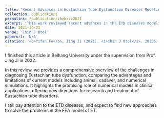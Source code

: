 ```yaml
---
title: "Recent Advances in Eustachian Tube Dysfunction Diseases Modeling"
collection: publications
permalink: /publication/zhekxzz2021
excerpt: 'This work reviewed recent advances in the ETD diseases modeling.'
date: 2021-10-21
venue: 'Chin J Otol'
paperurl: 'N/A'
citation: '<b>Yifan Fu</b>, Jing Ji (2021). <i>Chin J Otol</i>. 20(05):814-818.'
---
```


I finished this article in Beihang University under the supervision from Prof. Jing JI in 2022.  
  
In this review, we provides a comprehensive overview of the challenges in diagnosing Eustachian tube dysfunction, comparing the advantages and limitations of current models including animal, cadaver, and numerical simulations. It highlights the promising role of numerical models in clinical applications, offering new directions for research and treatment of Eustachian tube disorders.  
  
I still pay attention to the ETD diseases, and expect to find new approaches to solve the problems in the FEA model of ET.

